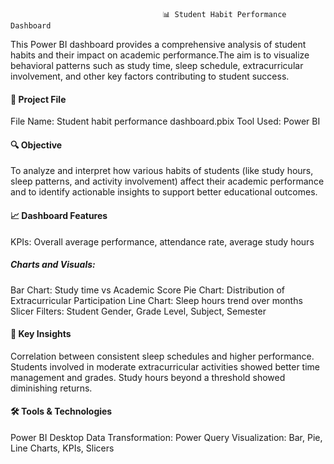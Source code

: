 
                                      📊 Student Habit Performance Dashboard
                                      
This Power BI dashboard provides a comprehensive analysis of student habits and their impact on academic performance.The aim is to visualize 
behavioral patterns such as study time, sleep schedule, extracurricular involvement, and other key factors contributing to student success.

#### 📁 Project File
File Name: Student habit performance dashboard.pbix
Tool Used: Power BI

#### 🔍 Objective
To analyze and interpret how various habits of students (like study hours, sleep patterns, and activity involvement) affect their academic
performance and to identify actionable insights to support better educational outcomes.

#### 📈 Dashboard Features
KPIs: Overall average performance, attendance rate, average study hours

##### Charts and Visuals:
Bar Chart: Study time vs Academic Score
Pie Chart: Distribution of Extracurricular Participation
Line Chart: Sleep hours trend over months
Slicer Filters: Student Gender, Grade Level, Subject, Semester

#### 🧠 Key Insights
Correlation between consistent sleep schedules and higher performance.
Students involved in moderate extracurricular activities showed better time management and grades.
Study hours beyond a threshold showed diminishing returns.

#### 🛠 Tools & Technologies
Power BI Desktop
Data Transformation: Power Query
Visualization: Bar, Pie, Line Charts, KPIs, Slicers
